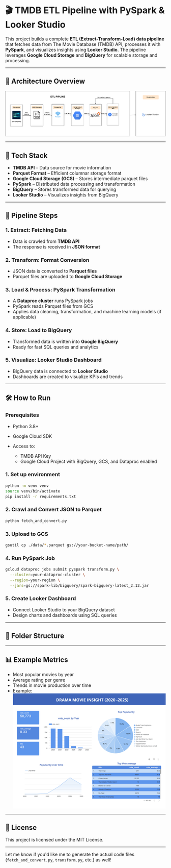 # 🎬 TMDB ETL Pipeline with PySpark & Looker Studio

This project builds a complete **ETL (Extract-Transform-Load) data pipeline** that fetches data from The Movie Database (TMDB) API, processes it with **PySpark**, and visualizes insights using **Looker Studio**. The pipeline leverages **Google Cloud Storage** and **BigQuery** for scalable storage and processing.

---

## 📌 Architecture Overview

![ETL Pipeline](./BigData%20architecture-Page-2.drawio.png)

---

## 🔧 Tech Stack

* **TMDB API** – Data source for movie information
* **Parquet Format** – Efficient columnar storage format
* **Google Cloud Storage (GCS)** – Stores intermediate parquet files
* **PySpark** – Distributed data processing and transformation
* **BigQuery** – Stores transformed data for querying
* **Looker Studio** – Visualizes insights from BigQuery

---

## 🚀 Pipeline Steps

### 1. **Extract: Fetching Data**

* Data is crawled from **TMDB API**
* The response is received in **JSON format**

### 2. **Transform: Format Conversion**

* JSON data is converted to **Parquet files**
* Parquet files are uploaded to **Google Cloud Storage**

### 3. **Load & Process: PySpark Transformation**

* A **Dataproc cluster** runs PySpark jobs
* PySpark reads Parquet files from GCS
* Applies data cleaning, transformation, and machine learning models (if applicable)

### 4. **Store: Load to BigQuery**

* Transformed data is written into **Google BigQuery**
* Ready for fast SQL queries and analytics

### 5. **Visualize: Looker Studio Dashboard**

* BigQuery data is connected to **Looker Studio**
* Dashboards are created to visualize KPIs and trends

---

## 🛠️ How to Run

### Prerequisites

* Python 3.8+
* Google Cloud SDK
* Access to:

  * TMDB API Key
  * Google Cloud Project with BigQuery, GCS, and Dataproc enabled

### 1. Set up environment

```bash
python -m venv venv
source venv/bin/activate
pip install -r requirements.txt
```

### 2. Crawl and Convert JSON to Parquet

```bash
python fetch_and_convert.py
```

### 3. Upload to GCS

```bash
gsutil cp ./data/*.parquet gs://your-bucket-name/path/
```

### 4. Run PySpark Job

```bash
gcloud dataproc jobs submit pyspark transform.py \
  --cluster=your-dataproc-cluster \
  --region=your-region \
  --jars=gs://spark-lib/bigquery/spark-bigquery-latest_2.12.jar
```

### 5. Create Looker Dashboard

* Connect Looker Studio to your BigQuery dataset
* Design charts and dashboards using SQL queries

---

## 📁 Folder Structure



---

## 📊 Example Metrics

* Most popular movies by year
* Average rating per genre
* Trends in movie production over time
* Example:
![Drama Movie Visualization](./drama_movie_visualize.png)

---

## 📄 License

This project is licensed under the MIT License.

---

Let me know if you'd like me to generate the actual code files (`fetch_and_convert.py`, `transform.py`, etc.) as well!
